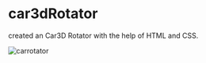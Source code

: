 # car3dRotator
created an Car3D Rotator with the help of HTML and CSS.




![carrotator](https://github.com/user-attachments/assets/1973f6d0-5029-47fc-987b-58ae26c897ab)
